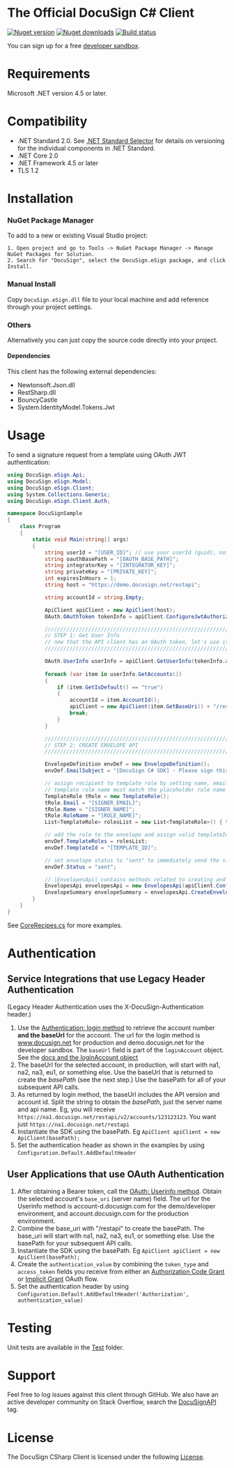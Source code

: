 # The Official DocuSign C# Client

[![Nuget version][nuget-image]][nuget-url]
[![Nuget downloads][downloads-image]][downloads-url]
[![Build status][appveyor-image]][appveyor-url]

You can sign up for a free [developer sandbox](https://developers.docusign.com/).

Requirements
============

Microsoft .NET version 4.5 or later.

Compatibility
============

* .NET Standard 2.0. See [.NET Standard Selector](http://immo.landwerth.net/netstandard-versions/#) for details on versioning for the individual components in .NET Standard.
* .NET Core 2.0
* .NET Framework 4.5 or later
* TLS 1.2

Installation
============

### NuGet Package Manager

To add to a new or existing Visual Studio project:  

	1. Open project and go to Tools -> NuGet Package Manager -> Manage NuGet Packages for Solution.
	2. Search for "DocuSign", select the DocuSign.eSign package, and click Install.  

### Manual Install 

Copy `DocuSign.eSign.dll` file to your local machine and add reference through your project settings.

### Others

Alternatively you can just copy the source code directly into your project. 

#### Dependencies

This client has the following external dependencies: 

* Newtonsoft.Json.dll
* RestSharp.dll
* BouncyCastle
* System.IdentityModel.Tokens.Jwt

Usage
=====

To send a signature request from a template using OAuth JWT authentication:

```csharp
using DocuSign.eSign.Api;
using DocuSign.eSign.Model;
using DocuSign.eSign.Client;
using System.Collections.Generic;
using DocuSign.eSign.Client.Auth;

namespace DocuSignSample
{
    class Program
    {
        static void Main(string[] args)
        {
            string userId = "[USER_ID]"; // use your userId (guid), not email address
            string oauthBasePath = "[OAUTH_BASE_PATH]";
            string integratorKey = "[INTEGRATOR_KEY]";
            string privateKey = "[PRIVATE_KEY]";
            int expiresInHours = 1;
            string host = "https://demo.docusign.net/restapi";

            string accountId = string.Empty;

            ApiClient apiClient = new ApiClient(host);
            OAuth.OAuthToken tokenInfo = apiClient.ConfigureJwtAuthorizationFlowByKey(integratorKey, userId, oauthBasePath, privateKey, expiresInHours);

            /////////////////////////////////////////////////////////////////
            // STEP 1: Get User Info   
            // now that the API client has an OAuth token, let's use it in all// DocuSign APIs
            /////////////////////////////////////////////////////////////////

            OAuth.UserInfo userInfo = apiClient.GetUserInfo(tokenInfo.access_token);
            
            foreach (var item in userInfo.GetAccounts())
            {
                if (item.GetIsDefault() == "true")
                {
                    accountId = item.AccountId();
                    apiClient = new ApiClient(item.GetBaseUri() + "/restapi");
                    break;
                }
            }

            /////////////////////////////////////////////////////////////////
            // STEP 2: CREATE ENVELOPE API        
            /////////////////////////////////////////////////////////////////

            EnvelopeDefinition envDef = new EnvelopeDefinition();
            envDef.EmailSubject = "[DocuSign C# SDK] - Please sign this doc";

            // assign recipient to template role by setting name, email, and role name.  Note that the
            // template role name must match the placeholder role name saved in your account template.  
            TemplateRole tRole = new TemplateRole();
            tRole.Email = "[SIGNER_EMAIL]";
            tRole.Name = "[SIGNER_NAME]";
            tRole.RoleName = "[ROLE_NAME]";
            List<TemplateRole> rolesList = new List<TemplateRole>() { tRole };

            // add the role to the envelope and assign valid templateId from your account
            envDef.TemplateRoles = rolesList;
            envDef.TemplateId = "[TEMPLATE_ID]";

            // set envelope status to "sent" to immediately send the signature request
            envDef.Status = "sent";

            // |EnvelopesApi| contains methods related to creating and sending Envelopes (aka signature requests)
            EnvelopesApi envelopesApi = new EnvelopesApi(apiClient.Configuration);
            EnvelopeSummary envelopeSummary = envelopesApi.CreateEnvelope(accountId, envDef);
        }
    }
}
```

See [CoreRecipes.cs](https://github.com/docusign/docusign-csharp-client/blob/master/test/Recipes/CoreRecipes.cs) for more examples.

# Authentication

## Service Integrations that use Legacy Header Authentication

(Legacy Header Authentication uses the X-DocuSign-Authentication header.)

1. Use the [Authentication: login method](https://developers.docusign.com/esign-rest-api/reference/Authentication/Authentication/login) to retrieve the account number **and the baseUrl** for the account.
The url for the login method is www.docusign.net for production and demo.docusign.net for the developer sandbox.
The `baseUrl` field is part of the `loginAccount` object. See the [docs and the loginAccount object](https://docs.docusign.com/esign/restapi/Authentication/Authentication/login/#/definitions/loginAccount)
2. The baseUrl for the selected account, in production, will start with na1, na2, na3, eu1, or something else. Use the baseUrl that is returned to create the *basePath* (see the next step.) Use the basePath for all of your subsequent API calls.
3. As returned by login method, the baseUrl includes the API version and account id. Split the string to obtain the *basePath*, just the server name and api name. Eg, you will receive `https://na1.docusign.net/restapi/v2/accounts/123123123`. You want just `https://na1.docusign.net/restapi` 
4. Instantiate the SDK using the basePath. Eg `ApiClient apiClient = new ApiClient(basePath);`
5. Set the authentication header as shown in the examples by using `Configuration.Default.AddDefaultHeader`

## User Applications that use OAuth Authentication
1. After obtaining a Bearer token, call the [OAuth: Userinfo method](https://developers.docusign.com/esign-rest-api/guides/authentication/user-info-endpoints). Obtain the selected account's `base_uri` (server name) field.
The url for the Userinfo method is account-d.docusign.com for the demo/developer environment, and account.docusign.com for the production environment.
1. Combine the base_uri with "/restapi" to create the basePath. The base_uri will start with na1, na2, na3, eu1, or something else. Use the basePath for your subsequent API calls.
4. Instantiate the SDK using the basePath. Eg `ApiClient apiClient = new ApiClient(basePath);`
5. Create the `authentication_value` by combining the `token_type` and `access_token` fields you receive from either an [Authorization Code Grant](https://developers.docusign.com/esign-rest-api/guides/authentication/oauth2-code-grant) or [Implicit Grant](https://developers.docusign.com/esign-rest-api/guides/authentication/oauth2-implicit) OAuth flow. 
5. Set the authentication header by using `Configuration.Default.AddDefaultHeader('Authorization', authentication_value)`


Testing
=======

Unit tests are available in the [Test](/test/SdkTests) folder. 

Support
=======

Feel free to log issues against this client through GitHub.  We also have an active developer community on Stack Overflow, search the [DocuSignAPI](http://stackoverflow.com/questions/tagged/docusignapi) tag.

License
=======

The DocuSign CSharp Client is licensed under the following [License](LICENSE).


[nuget-image]: https://img.shields.io/nuget/v/DocuSign.eSign.dll.svg?style=flat
[nuget-url]: https://www.nuget.org/packages/DocuSign.eSign.dll
[downloads-image]: https://img.shields.io/nuget/dt/DocuSign.eSign.dll.svg?style=flat
[downloads-url]: https://www.nuget.org/packages/DocuSign.eSign.dll
[appveyor-image]:https://ci.appveyor.com/api/projects/status/m5a02n1vp3ma6qec?svg=true
[appveyor-url]:https://ci.appveyor.com/project/RajRele/docusign-csharp-client
